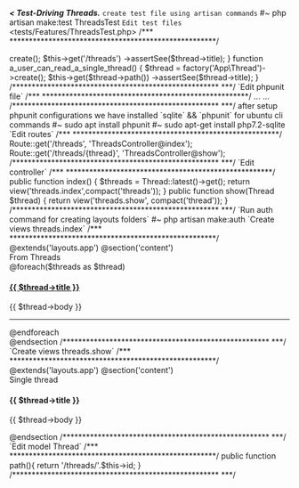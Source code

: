***< Test-Driving Threads.***
`create test file using artisan commands`
#~ php artisan make:test ThreadsTest
`Edit test files` <tests/Features/ThreadsTest.php>
/*** *****************************************************/
<?php
namespace Tests\Feature;
use Tests\TestCase;
use Illuminate\Foundation\Testing\DatabaseMigrations;
class ThreadsTest extends TestCase
{
    use DatabaseMigrations;
    public function a_user_can_view_all_threads()
    {
        $thread = factory('App\Thread')->create();
        $this->get('/threads')
        ->assertSee($thread->title);
    }
    function a_user_can_read_a_single_thread()
    {
        $thread = factory('App\Thread')->create();
        $this->get($thread->path())
        ->assertSee($thread->title);
    }
/***************************************************** ***/

`Edit phpunit file` <phpunit.xml>
/*** *****************************************************/
<php>
...
<server name="DB_CONNECTION" value="sqlite"/>
<server name="DB_DATABASE" value=":memory:"/>
...
</php>
/***************************************************** ***/
<notes:> after setup phpunit configurations we have installed `sqlite` && `phpunit`
for ubuntu cli commands
#~ sudo apt install phpunit
#~ sudo apt-get install php7.2-sqlite

`Edit routes` <routes/web.php>
/*** *****************************************************/
Route::get('/threads', 'ThreadsController@index');
Route::get('/threads/{thread}', 'ThreadsController@show');
/***************************************************** ***/

`Edit controller` <app/Http/Controllers/ThreadsController.php>
/*** *****************************************************/
public function index()
{
    $threads = Thread::latest()->get();
    return view('threads.index',compact('threads'));
}

public function show(Thread $thread)
{
    return view('threads.show', compact('thread'));
}
/***************************************************** ***/

`Run auth command for creating layouts folders`
#~ php artisan make:auth

`Create views threads.index` <resources/views/threads/index.blade.php>
/*** *****************************************************/
@extends('layouts.app')
@section('content')
<div class="container">
    <div class="row justify-content-center">
        <div class="col-md-8">
            <div class="card">
                <div class="card-header">From Threads</div>
                <div class="card-body">
                    @foreach($threads as $thread)
                        <article>
                            <a href="{{ $thread->path() }}"><h4>{{ $thread->title }}</h4></a>
                            <div class="body"><p>{{ $thread->body }}</p></div>
                        </article><hr>
                    @endforeach
                </div>
            </div>
        </div>
    </div>
</div>
@endsection

/***************************************************** ***/

`Create views threads.show` <resources/views/threads/show.blade.php>
/*** *****************************************************/
@extends('layouts.app')
@section('content')
<div class="container">
    <div class="row justify-content-center">
        <div class="col-md-8">
            <div class="card">
                <div class="card-header">Single thread</div>
                <div class="card-body">
                    <article>
                        <h4>{{ $thread->title }}</h4>
                        <div class="body"><p>{{ $thread->body }}</p></div>
                    </article>
                </div>
            </div>
        </div>
    </div>
</div>
@endsection

/***************************************************** ***/


`Edit model Thread` <app/Thread.php>
/*** *****************************************************/
public function path(){
    return '/threads/'.$this->id;
}
/***************************************************** ***/